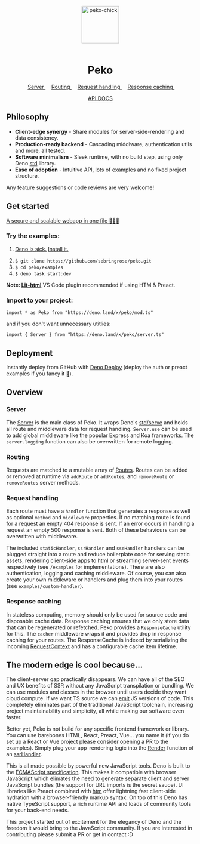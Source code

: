<p align="center">
    <img 
        height="100px"
        width="100px"
        style="margin: 1rem auto;"
        src="https://raw.githubusercontent.com/sebringrose/peko/main/examples/preact/src/assets/twemoji_chick.svg" alt="peko-chick" 
    />
</p>
<h1 align="center">Peko</h1>

<p align="center">
    <span>
        &nbsp;
        <a href="#events">
            Server
        </a>
        &nbsp;
    </span>
    <span>
        &nbsp;
        <a href="#routing">
            Routing
        </a>
        &nbsp;
    </span>
    <span>
        &nbsp;
        <a href="#request-handling">
            Request handling
        </a>
        &nbsp;
    </span>
    <span>
        &nbsp;
        <a href="#response-caching">
            Response caching
        </a>
        &nbsp;
    </span>
</p>

<p align="center">
    <a href="https://doc.deno.land/https://deno.land/x/peko/mod.ts">
        API DOCS
    </a>
</p>

<h2>Philosophy</h2>
<ul>
    <li>
        <strong>Client-edge synergy</strong> - Share modules for server-side-rendering and data consistency.
    </li>
    <li>
        <strong>Production-ready backend</strong> - Cascading middlware, authentication utils and more, all tested.
    </li>
    <li>
        <strong>Software minimalism</strong> - Sleek runtime, with no build step, using only Deno <a href="https://deno.land/std">std</a> library.
    </li>
    <li>
        <strong>Ease of adoption</strong> - Intuitive API, lots of examples and no fixed project structure.
    </li>
</ul>
<p>
    Any feature suggestions or code reviews are very welcome!
</p>

<h2>Get started</h2>
<a href="https://github.com/sebringrose/peko/blob/main/examples/auth/app.ts">
    <p>A secure and scalable webapp in one file 🧑‍💻🌠</p>
</a>

<h3>Try the examples:</h3>
<ol>
    <li>
        <p><a href="#cool">Deno is sick.</a> <a href="https://deno.land/manual/getting_started/installation">Install it.</a></p>
    </li>
    <li>
        <code>$ git clone https://github.com/sebringrose/peko.git</code>
    </li>
    <li>
        <code>$ cd peko/examples</code>
    </li>
    <li>
        <code>$ deno task start:dev</code>
    </li>
</ol>
<p>
    <strong>Note: <a href="https://marketplace.visualstudio.com/items?itemName=bierner.lit-html">Lit-html</a></strong> VS Code plugin recommended if using HTM & Preact.
</p>

<h3>Import to your project:</h3>
<p><code>import * as Peko from "https://deno.land/x/peko/mod.ts"</code></p>
<p>and if you don't want unnecessary utitlies:</p>
<p><code>import { Server } from "https://deno.land/x/peko/server.ts"</code></p>

<h2>Deployment</h2>

Instantly deploy from GitHub with <a href="https://dash.deno.com/projects">Deno Deploy</a> (deploy the auth or preact examples if you fancy it 💖).

<h2>Overview</h2>
<h3 id="#server">Server</h3>
<p>
    The <a href="https://deno.land/x/peko/server.ts">Server</a> is the main class of Peko. It wraps Deno's <a href="https://deno.land/std/http/server.ts">std/serve</a> and holds all route and middleware data for request handling. <code>Server.use</code> can be used to add global middleware like the popular Express and Koa frameworks. The <code>server.logging</code> function can also be overwritten for remote logging.
</p>

<h3 id="#routing">Routing</h3>
<p>
    Requests are matched to a mutable array of <a href="https://doc.deno.land/https://deno.land/x/peko/server.ts/~/Route">Routes</a>. Routes can be added or removed at runtime via <code>addRoute</code> or <code>addRoutes</code>, and <code>removeRoute</code> or <code>removeRoutes</code> server methods.
</p>

<h3 id="request-handling">Request handling</h3>
<p>
    Each route must have a <code>handler</code> function that generates a response as well as optional <code>method</code> and <code>middleware</code> properties. If no matching route is found for a request an empty 404 response is sent. If an error occurs in handling a request an empty 500 response is sent. Both of these behaviours can be overwritten with middleware.
</p>
<p>
    The included <code>staticHandler</code>, <code>ssrHandler</code> and <code>sseHandler</code> handlers can be plugged straight into a route and reduce boilerplate code for serving static assets, rendering client-side apps to html or streaming server-sent events respectively (see <code>/examples</code> for implementations). There are also authentication, logging and caching middleware. Of course, you can also create your own middleware or handlers and plug them into your routes (see <code>examples/custom-handler</code>).
</p>

<h3 id="response-caching">Response caching</h3>
<p>
    In stateless computing, memory should only be used for source code and disposable cache data. Response caching ensures that we only store data that can be regenerated or refetched. Peko provides a <code>ResponseCache</code> utility for this. The <code>cacher</code> middleware wraps it and provides drop in response caching for your routes. The ResponseCache is indexed by serializing the incoming <a href="https://doc.deno.land/https://deno.land/x/peko/server.ts/~/RequestContext">RequestContext</a> and has a configurable cache item lifetime.
</p>

<h2 id="cool">The modern edge is cool because...</h2>
<p>
    The client-server gap practically disappears. We can have all of the SEO and UX benefits of SSR without any JavaScript transpilation or bundling. We can use modules and classes in the browser until users decide they want cloud compute. If we want TS source we can <a href="https://github.com/denoland/deno_emit">emit</a> JS versions of code. This completely eliminates part of the traditional JavaScript toolchain, increasing project maintainability and simplicity, all while making our software even faster.
</p>
<p>
    Better yet, Peko is not build for any specific frontend framework or library. You can use barebones HTML, React, Preact, Vue... you name it (if you do set up a React or Vue project please consider opening a PR to the examples). Simply plug your app-rendering logic into the <a href="https://deno.land/x/peko@v1.0.0/handlers/ssr.ts?s=Render">Render</a> function of an <a href="https://doc.deno.land/https://deno.land/x/peko/lib/handlers/ssr.ts">ssrHandler</a>.
</p>
<p>
    This is all made possible by powerful new JavaScript tools. Deno is built to the <a href="https://tc39.es/">ECMAScript specification</a>. This makes it compatible with browser JavaScript which elimates the need to generate separate client and server JavaScript bundles (the support for URL imports is the secret sauce). UI libraries like Preact combined with <a href="https://github.com/developit/htm">htm</a> offer lightning fast client-side hydration with a browser-friendly markup syntax. On top of this Deno has native TypeScript support, a rich runtime API and loads of community tools for your back-end needs.
</p>

<p>This project started out of excitement for the elegancy of Deno and the freedom it would bring to the JavaScript community. If you are interested in contributing please submit a PR or get in contact :D</p>

